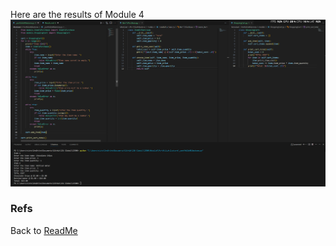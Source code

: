 Here are the results of Module 4
![alt text](MarkdownImages/image.png)

### Refs
Back to [ReadMe](../ReadMe.md)
